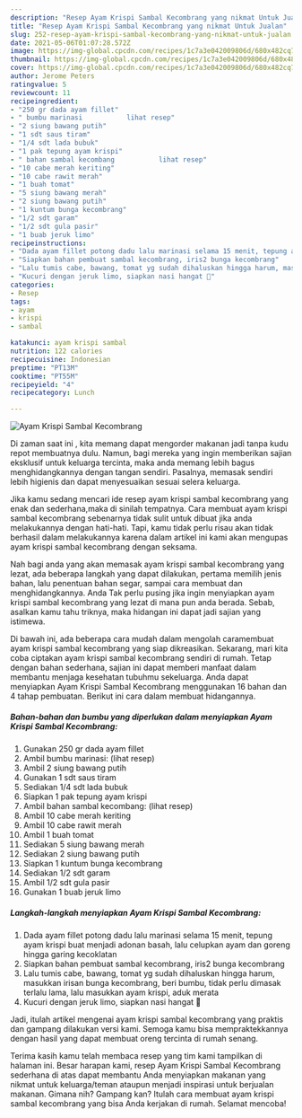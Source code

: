 ```yaml
---
description: "Resep Ayam Krispi Sambal Kecombrang yang nikmat Untuk Jualan"
title: "Resep Ayam Krispi Sambal Kecombrang yang nikmat Untuk Jualan"
slug: 252-resep-ayam-krispi-sambal-kecombrang-yang-nikmat-untuk-jualan
date: 2021-05-06T01:07:28.572Z
image: https://img-global.cpcdn.com/recipes/1c7a3e042009806d/680x482cq70/ayam-krispi-sambal-kecombrang-foto-resep-utama.jpg
thumbnail: https://img-global.cpcdn.com/recipes/1c7a3e042009806d/680x482cq70/ayam-krispi-sambal-kecombrang-foto-resep-utama.jpg
cover: https://img-global.cpcdn.com/recipes/1c7a3e042009806d/680x482cq70/ayam-krispi-sambal-kecombrang-foto-resep-utama.jpg
author: Jerome Peters
ratingvalue: 5
reviewcount: 11
recipeingredient:
- "250 gr dada ayam fillet"
- " bumbu marinasi           lihat resep"
- "2 siung bawang putih"
- "1 sdt saus tiram"
- "1/4 sdt lada bubuk"
- "1 pak tepung ayam krispi"
- " bahan sambal kecombang           lihat resep"
- "10 cabe merah keriting"
- "10 cabe rawit merah"
- "1 buah tomat"
- "5 siung bawang merah"
- "2 siung bawang putih"
- "1 kuntum bunga kecombrang"
- "1/2 sdt garam"
- "1/2 sdt gula pasir"
- "1 buab jeruk limo"
recipeinstructions:
- "Dada ayam fillet potong dadu lalu marinasi selama 15 menit, tepung ayam krispi buat menjadi adonan basah, lalu celupkan ayam dan goreng hingga garing kecoklatan"
- "Siapkan bahan pembuat sambal kecombrang, iris2 bunga kecombrang"
- "Lalu tumis cabe, bawang, tomat yg sudah dihaluskan hingga harum, masukkan irisan bunga kecombrang, beri bumbu, tidak perlu dimasak terlalu lama, lalu masukkan ayam krispi, aduk merata"
- "Kucuri dengan jeruk limo, siapkan nasi hangat 🤗"
categories:
- Resep
tags:
- ayam
- krispi
- sambal

katakunci: ayam krispi sambal 
nutrition: 122 calories
recipecuisine: Indonesian
preptime: "PT13M"
cooktime: "PT55M"
recipeyield: "4"
recipecategory: Lunch

---
```



![Ayam Krispi Sambal Kecombrang](https://img-global.cpcdn.com/recipes/1c7a3e042009806d/680x482cq70/ayam-krispi-sambal-kecombrang-foto-resep-utama.jpg)

Di zaman  saat ini , kita memang dapat mengorder makanan jadi tanpa kudu repot membuatnya dulu. Namun, bagi mereka yang ingin memberikan sajian eksklusif untuk keluarga tercinta, maka anda memang lebih bagus menghidangkannya dengan tangan sendiri. Pasalnya, memasak sendiri lebih higienis dan dapat menyesuaikan sesuai selera keluarga.

Jika kamu sedang mencari ide resep ayam krispi sambal kecombrang yang enak dan sederhana,maka di sinilah tempatnya. Cara membuat ayam krispi sambal kecombrang  sebenarnya tidak sulit untuk dibuat jika anda melakukannya dengan hati-hati. Tapi, kamu tidak perlu risau akan tidak berhasil dalam melakukannya 
karena dalam artikel ini kami akan mengupas ayam krispi sambal kecombrang dengan seksama.  



Nah bagi anda yang akan memasak ayam krispi sambal kecombrang yang lezat, ada beberapa langkah yang dapat dilakukan, pertama memilih jenis bahan, lalu penentuan bahan segar, sampai cara membuat dan menghidangkannya. Anda Tak perlu pusing jika ingin menyiapkan ayam krispi sambal kecombrang yang lezat di mana pun anda berada. Sebab, asalkan kamu  tahu triknya, maka hidangan ini dapat jadi sajian yang istimewa.

Di bawah ini, ada beberapa cara mudah dalam mengolah caramembuat ayam krispi sambal kecombrang yang siap dikreasikan. Sekarang, mari kita coba ciptakan ayam krispi sambal kecombrang sendiri di rumah. Tetap dengan bahan sederhana, sajian ini dapat memberi manfaat dalam membantu menjaga kesehatan tubuhmu sekeluarga. Anda dapat menyiapkan Ayam Krispi Sambal Kecombrang menggunakan 16 bahan dan 4 tahap pembuatan. Berikut ini cara dalam membuat hidangannya.

<!--inarticleads1-->

##### Bahan-bahan dan bumbu yang diperlukan dalam menyiapkan Ayam Krispi Sambal Kecombrang:

1. Gunakan 250 gr dada ayam fillet
1. Ambil  bumbu marinasi:           (lihat resep)
1. Ambil 2 siung bawang putih
1. Gunakan 1 sdt saus tiram
1. Sediakan 1/4 sdt lada bubuk
1. Siapkan 1 pak tepung ayam krispi
1. Ambil  bahan sambal kecombang:           (lihat resep)
1. Ambil 10 cabe merah keriting
1. Ambil 10 cabe rawit merah
1. Ambil 1 buah tomat
1. Sediakan 5 siung bawang merah
1. Sediakan 2 siung bawang putih
1. Siapkan 1 kuntum bunga kecombrang
1. Sediakan 1/2 sdt garam
1. Ambil 1/2 sdt gula pasir
1. Gunakan 1 buab jeruk limo




<!--inarticleads2-->

##### Langkah-langkah menyiapkan Ayam Krispi Sambal Kecombrang:

1. Dada ayam fillet potong dadu lalu marinasi selama 15 menit, tepung ayam krispi buat menjadi adonan basah, lalu celupkan ayam dan goreng hingga garing kecoklatan
1. Siapkan bahan pembuat sambal kecombrang, iris2 bunga kecombrang
1. Lalu tumis cabe, bawang, tomat yg sudah dihaluskan hingga harum, masukkan irisan bunga kecombrang, beri bumbu, tidak perlu dimasak terlalu lama, lalu masukkan ayam krispi, aduk merata
1. Kucuri dengan jeruk limo, siapkan nasi hangat 🤗




Jadi, itulah artikel mengenai  ayam krispi sambal kecombrang  yang praktis dan gampang dilakukan versi kami. Semoga kamu bisa mempraktekkannya dengan hasil yang dapat membuat oreng tercinta di rumah senang. 

Terima kasih kamu telah membaca resep yang tim kami tampilkan di halaman ini. Besar harapan kami, resep  Ayam Krispi Sambal Kecombrang sederhana di atas dapat membantu Anda menyiapkan makanan yang nikmat untuk keluarga/teman ataupun menjadi inspirasi untuk berjualan makanan. Gimana nih? Gampang kan? Itulah cara membuat ayam krispi sambal kecombrang yang bisa Anda kerjakan di rumah. Selamat mencoba!

